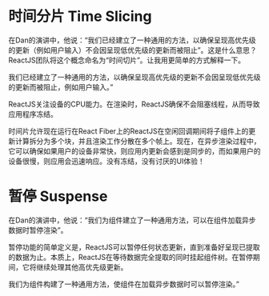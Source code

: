 # 时间分片 Time Slicing

在Dan的演讲中，他说：“我们已经建立了一种通用的方法，以确保呈现高优先级的更新（例如用户输入）不会因呈现低优先级的更新而被阻止”。这是什么意思？ReactJS团队将这个概念命名为“时间切片”。让我用更简单的方式解释一下。

我们已经建立了一种通用的方法，以确保呈现高优先级的更新不会因呈现低优先级的更新而被阻止，例如用户输入。”

ReactJS关注设备的CPU能力。在渲染时，ReactJS确保不会阻塞线程，从而导致应用程序冻结。

时间片允许现在运行在React Fiber上的ReactJS在空闲回调期间将子组件上的更新计算拆分为多个块，并且渲染工作分散在多个帧上。现在，在异步渲染过程中，它可以确保如果用户的设备非常快，则应用内更新会感到是同步的，而如果用户的设备很慢，则应用会迅速响应。没有冻结，没有讨厌的UI体验！


# 暂停 Suspense

在Dan的演讲中，他说：“我们为组件建立了一种通用方法，可以在组件加载异步数据时暂停渲染”。

暂停功能的简单定义是，ReactJS可以暂停任何状态更新，直到准备好呈现已提取的数据为止。本质上，ReactJS在等待数据完全提取的同时挂起组件树。在暂停期间，它将继续处理其他高优先级更新。

我们为组件构建了一种通用方法，使组件在加载异步数据时可以暂停渲染。”

